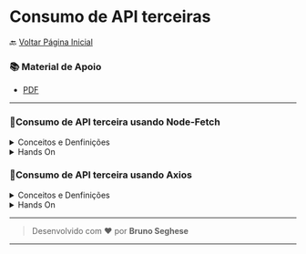 <h1 id="topo">Consumo de API terceiras</h1>

🔙 [Voltar Página Inicial](https://github.com/brseghese/hiring-coders-3-vtex-gama)

<h3> 📚 Material de Apoio</h3>

- [PDF](https://drive.google.com/file/d/1cE4IcM7_RCnpBm3P7aP6__INv1XAhCW3/view)

---

### 🔶​ Consumo de API terceira usando Node-Fetch

<details>

<summary>Conceitos e Denfinições</summary>

#### 🔶 Integração

Fazer com que dois sistemas diferentes se comuniquem, normalmente via API, de forma automatizada. Essa troca de informação entre sistemas permite a conexão entre as funcionalidades dos mesmos e o fornecimento de experiências melhores aos usuários.

#### 🔶​ Biblioteca de Integração

É um pacote que nos auxilia na hora de se comunicar com APIs externas ao nosso projeto, trazendo base necessária para realizar requisições prontas e permitindo que nos concentremos mais na regra de negócio.

#### 🔶​ Node-Fetch

Criada para facilitar / otimizar o consumo de APIs em Node.

Permite que você realize chamadas para API REST de forma simplificada, completa e avançada com a utilização de Streams e Buffers.

[Documentação](https://www.npmjs.com/package/node-fetch)

</details>

<details>

<summary>Hands On</summary>

#### 🔶​ Express Generator

Use a ferramenta geradora de aplicativos, express-generator, para criar rapidamente um esqueleto de aplicativo.

```
npx express-generator
```

Seguir orientação do terminal, executando os comandos.

Abra o navegador e teste o locahost:3000

#### 🔶 Sandbox Cielo

MerchantId

1bd83517-67aa-4fd4-9929-813c4939a9f1

MerchantKey

QWUQXLPMCLRKJDDJZQEQUPQBIOTXCTKNATZUWWHE

#### 🔶 Node-Fetch

```
npm install node-fetch
```

</details>

### 🔶​ Consumo de API terceira usando Axios

<details>

<summary>Conceitos e Denfinições</summary>

#### 🔶 Axios

É uma biblioteca HTTP baseada em promises, ela é de terceiro (diferente do Node-Fetch) e possui recursos mais avançados, como proteção XSRF, transformação automática de dados JSON, cancelamento de requesições, interceptação, entre outras coisas.

[Documentação](https://www.npmjs.com/package/axios)

</details>

<details>

<summary>Hands On</summary>

Intregração com Pagar.me.

</details>

---

> Desenvolvido com ❤️ por **Bruno Seghese**

---
